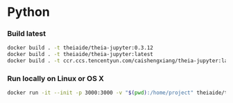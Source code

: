 # Python

### Build latest

```bash
docker build . -t theiaide/theia-jupyter:0.3.12
docker build . -t theiaide/theia-jupyter:latest
docker build . -t ccr.ccs.tencentyun.com/caishengxiang/theia-jupyter:latest
```


### Run locally on Linux or OS X

```bash
docker run -it --init -p 3000:3000 -v "$(pwd):/home/project" theiaide/theia-jupyter:latest
```

